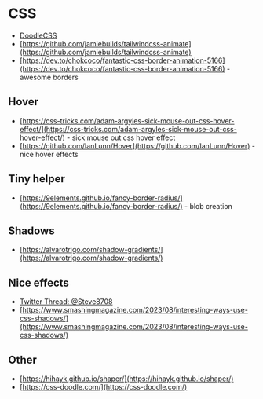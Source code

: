 # CSS

- [DoodleCSS](https://chr15m.github.io/DoodleCSS)
- [https://github.com/jamiebuilds/tailwindcss-animate](https://github.com/jamiebuilds/tailwindcss-animate)
- [https://dev.to/chokcoco/fantastic-css-border-animation-5166](https://dev.to/chokcoco/fantastic-css-border-animation-5166) - awesome borders

## Hover

- [https://css-tricks.com/adam-argyles-sick-mouse-out-css-hover-effect/](https://css-tricks.com/adam-argyles-sick-mouse-out-css-hover-effect/) - sick mouse out css hover effect
- [https://github.com/IanLunn/Hover](https://github.com/IanLunn/Hover) - nice hover effects

## Tiny helper

- [https://9elements.github.io/fancy-border-radius/](https://9elements.github.io/fancy-border-radius/) - blob creation

## Shadows

- [https://alvarotrigo.com/shadow-gradients/](https://alvarotrigo.com/shadow-gradients/)

## Nice effects

- [Twitter Thread: @Steve8708](https://threadreaderapp.com/thread/1546657470604382208.html?s=20&t=s6ofZC9jfti56fnsjTMmPQ)
- [https://www.smashingmagazine.com/2023/08/interesting-ways-use-css-shadows/](https://www.smashingmagazine.com/2023/08/interesting-ways-use-css-shadows/)

## Other

- [https://hihayk.github.io/shaper/](https://hihayk.github.io/shaper/)
- [https://css-doodle.com/](https://css-doodle.com/)

